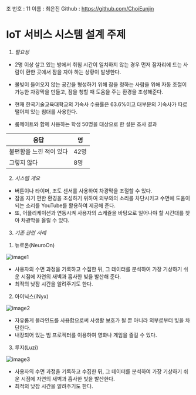 조 번호 : 11
이름 : 최은진
Github : https://github.com/ChoiEunjin

# IoT 서비스 시스템 설계 주제

1. *필요성*
+ 2명 이상 살고 있는 방에서 취침 시간이 일치하지 않는 경우 먼저 잠자리에 드는 사람이 환한 곳에서 잠을 자야 하는 상황이 발생한다. 
+ 불빛이 들어오지 않는 공간을 형성하기 위해 잠을 청하는 사람을 위해 자동 조절이 가능한 차광막을 만들고, 잠을 청할 때 도움을 주는 환경을 조성해준다.

+ 현재 한국기술교육대학교의 기숙사 수용률은 63.6%이고 대부분의 기숙사가 따로 떨어져 있는 침대를 사용한다.
+ 룸메이트와 함께 사용하는 학생 50명을 대상으로 한 설문 조사 결과

응답 | 명
-----|---
불편함을 느낀 적이 있다|42명
그렇지 않다|8명


2. *시스템 개요*
+ 버튼이나 타이머, 조도 센서를 사용하여 차광막을 조절할 수 있다. 
+ 잠을 자기 편한 환경을 조성하기 위하여 외부와의 소리를 차단시키고 수면에 도움이 되는 소리를 YouTube를 활용하여 제공해 준다. 
+ 또, 어플리케이션과 연동시켜 사용자의 스케쥴을 바탕으로 일어나야 할 시간대를 찾아 차광막을 올릴 수 있다.


3. *기존 관련 사례*
1) 뉴로온(NeuroOn)

![image1]

[image1]: http://imgnn.seoul.co.kr/img//upload/2015/08/12/SSI_20150812175122_V.jpg
+ 사용자의 수면 과정을 기록하고 수집한 뒤, 그 데이터를 분석하여 가장 기상하기 쉬운 시점에 자연의 새벽과 흡사한 빛을 발산해 준다.
+ 최적의 낮잠 시간을 알려주기도 한다.

2) 아이닉스(iNyx)

![image2]

[image2]: http://post.phinf.naver.net/MjAxNzA0MDZfNzYg/MDAxNDkxNDA1Mjk4MjE1.INIRnbUtqdoSWKLFVYDzhBaNLhavugnBiy6iC38gJvMg.KeLd1oRvXuAoKTu5L5WopGIYUc-mx3J7R_jQFXd6xeUg.JPEG/Screen_20Shot_202016-04-20_20at_209.35.29_20AM.0.jpg?type=w1200

+ 자유롭게 블라인드를 사용함으로써 사생활 보호가 될 뿐 아니라 외부로부터 빛을 차단한다.
+ 내장되어 있는 빔 프로젝터를 이용하여 영화나 게임을 즐길 수 있다.

3) 루지(Luzi)

![image3]

[image3]: https://s3.amazonaws.com/electronichousesite/wp-content/uploads/2015/07/11124234/Luzi-Smart-Lights.jpg
+ 사용자의 수면 과정을 기록하고 수집한 뒤, 그 데이터를 분석하여 가장 기상하기 쉬운 시점에 자연의 새벽과 흡사한 빛을 발산한다.
+ 최적의 낮잠 시간을 알려주기도 한다.

